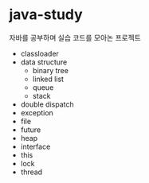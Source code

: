 # java-study

자바를 공부하며 실습 코드를 모아논 프로젝트

- classloader
- data structure
  - binary tree
  - linked list
  - queue
  - stack
- double dispatch
- exception
- file
- future
- heap
- interface
- this
- lock
- thread